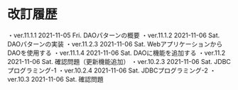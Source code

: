# 改訂履歴

  ・ver.11.1.1 2021-11-05 Fri. DAOパターンの概要
  ・ver.11.1.2 2021-11-06 Sat. DAOパターンの実装
  ・ver.11.2.3 2021-11-06 Sat. WebアプリケーションからDAOを使用する
  ・ver.11.1.4 2021-11-06 Sat. DAOに機能を追加する
  ・ver.11.2   2021-11-06 Sat. 確認問題（更新機能追加）
  ・ver.10.2.3 2021-11-06 Sat. JDBCプログラミング-1
  ・ver.10.2.4 2021-11-06 Sat. JDBCプログラミング-2
  ・ver.10.3   2021-11-06 Sat. 確認問題